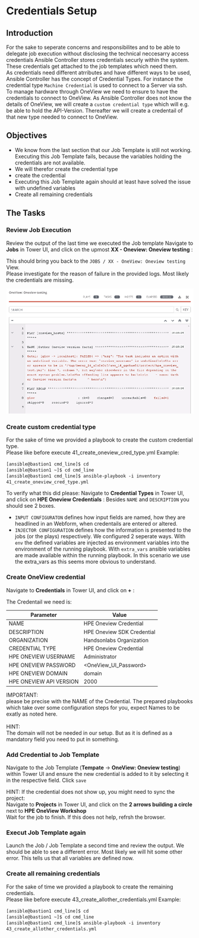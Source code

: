 # Credentials Setup

## Introduction

For the sake to seperate concerns and responsibilites and to be able to delegate job execution without disclosing the technical neccesarry access credentials Ansible Controller stores credentials securly within the system. These credentials get attached to the job templates which need them.<br>
As credentials need different atrributes and have different ways to be used, Ansible Controller has the concept of Credential Types. For instance the credential type `Machine Credential` is used to connect to a Server via ssh.<br>
To manage hardware through OneView we need to ensure to have the credentials to connect to OneView. As Ansible Controller does not know the details of OneView, we will create a `custom credential type` which will e.g. be able to hold the API-Version. Thereafter we will create a credentail of that new type needed to connect to OneView.


## Objectives
- We know from the last section that our Job Template is still not working. Executing this Job Template fails, because the variables holding the credentials are not available.
- We will therefor create the credential type
- create the credential 
- Executing this Job Template again should at least have solved the issue with undefined variables
- Create all remaining credentials 

## The Tasks
### Review Job Execution 
Review the output of the last time we executed the Job template
Navigate to **Jobs** in Tower UI, and click on the upmost **XX - Oneview: Oneview testing** :

This should bring you back to the `JOBS / XX - OneView: Oneview testing` View.<br>
Please investigate for the reason of failure in the provided logs. Most likely the credentials are missing.

![Credentail-Missing](/images/credentials_missing.png)

### Create custom credential type
For the sake of time we provided a playbook to create the custom credential type.<br>
Please like before execute 41_create_oneview_cred_type.yml
Example:
```
[ansible@bastion1 cmd_line]$ cd
[ansible@bastion1 ~]$ cd cmd_line
[ansible@bastion1 cmd_line]$ ansible-playbook -i inventory 41_create_oneview_cred_type.yml
```

To verify what this did please:
Navigate to **Credential Types** in Tower UI, and click on **HPE Oneview Credentials** :
Besides `NAME` and `DESCRIPTION` you should see 2 boxes.<br>  
- `INPUT CONFIGURATON` defines how input fields are named, how they are headlined in an Webform, when credentails are entered or altered.
- `INJECTOR CONFIGURATION` defines how the information is presented to the jobs (or the plays) respectively. We configured 2 seperate ways. With `env` the defined variables are injected as environment variables into the environment of the running playbook. With `extra_vars` ansible variables are made available within the running playbook. In this scenario we use the extra_vars as this seems more obvious to understand.

### Create OneView credential 
Navigate to **Credentials** in Tower UI, and click on **+** :

The Credentail  we need is:

| Parameter | Value |
|---|---|
| NAME | HPE Oneview Credential |
| DESCRIPTION | HPE Oneview SDK Credential |
| ORGANIZATION | Handsonlabs Organization |
| CREDENTIAL TYPE | HPE Oneview Credential |
| HPE ONEVIEW USERNAME | Administrator |
| HPE ONEVIEW PASSWORD | &lt;OneView_UI_Password&gt; |
| HPE ONEVIEW DOMAIN | domain |
| HPE ONEVIEW API VERSION | 2000 |

IMPORTANT:<br>
please be precise with the NAME of the Credential. The prepared playbooks which take over some configuration steps for you, expect Names to be exatly as noted here.<br><br>
HINT:<br>
The domain will not be needed in our setup. But as it is defined as a mandatory field you need to put in something.

### Add Credential to Job Template
Navigate to the Job Template (**Tempate** -> **OneView: Oneview testing**) within Tower UI and ensure the new credential is added to it by selecting it in the respective field.
Click `save`

HINT: 
If the credential does not show up, you might need to sync the project:<br>
Navigate to **Projects** in Tower UI, and click on the **2 arrows building a circle** next to **HPE OneView Workshop** <br>
Wait for the job to finish.  If this does not help, refrsh the browser.

### Execut Job Template again 
Launch the Job / Job Template a second time and review the output. We should be able to see a different error. Most likely we will hit some other error. This tells us that all variables are defined now.

### Create all remaining credentials 
For the sake of time we provided a playbook to create the remaining credentials.<br>
Please like before execute 43_create_allother_credentials.yml
Example:
```
[ansible@bastion1 cmd_line]$ cd
[ansible@bastion1 ~]$ cd cmd_line
[ansible@bastion1 cmd_line]$ ansible-playbook -i inventory 43_create_allother_credentials.yml
```

